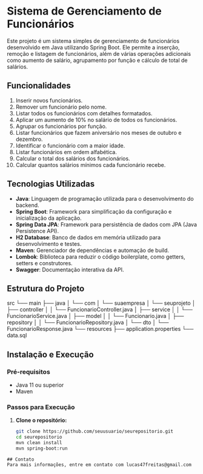 # Sistema de Gerenciamento de Funcionários

Este projeto é um sistema simples de gerenciamento de funcionários desenvolvido em Java utilizando Spring Boot. Ele permite a inserção, remoção e listagem de funcionários, além de várias operações adicionais como aumento de salário, agrupamento por função e cálculo de total de salários.

## Funcionalidades

1. Inserir novos funcionários.
2. Remover um funcionário pelo nome.
3. Listar todos os funcionários com detalhes formatados.
4. Aplicar um aumento de 10% no salário de todos os funcionários.
5. Agrupar os funcionários por função.
6. Listar funcionários que fazem aniversário nos meses de outubro e dezembro.
7. Identificar o funcionário com a maior idade.
8. Listar funcionários em ordem alfabética.
9. Calcular o total dos salários dos funcionários.
10. Calcular quantos salários mínimos cada funcionário recebe.

## Tecnologias Utilizadas

- **Java**: Linguagem de programação utilizada para o desenvolvimento do backend.
- **Spring Boot**: Framework para simplificação da configuração e inicialização da aplicação.
- **Spring Data JPA**: Framework para persistência de dados com JPA (Java Persistence API).
- **H2 Database**: Banco de dados em memória utilizado para desenvolvimento e testes.
- **Maven**: Gerenciador de dependências e automação de build.
- **Lombok**: Biblioteca para reduzir o código boilerplate, como getters, setters e construtores.
- **Swagger**: Documentação interativa da API.

## Estrutura do Projeto

src
└── main
├── java
│ └── com
│ └── suaempresa
│ └── seuprojeto
│ ├── controller
│ │ └── FuncionarioController.java
│ ├── service
│ │ └── FuncionarioService.java
│ ├── model
│ │ └── Funcionario.java
│ ├── repository
│ │ └── FuncionarioRepository.java
│ └── dto
│ └── FuncionarioResponse.java
└── resources
├── application.properties
└── data.sql


## Instalação e Execução

### Pré-requisitos

- Java 11 ou superior
- Maven

### Passos para Execução

1. **Clone o repositório:**

   ```bash
   git clone https://github.com/seuusuario/seurepositorio.git
   cd seurepositorio
   mvn clean install
   mvn spring-boot:run
```
## Contato
Para mais informações, entre em contato com lucas47freitas@gmail.com